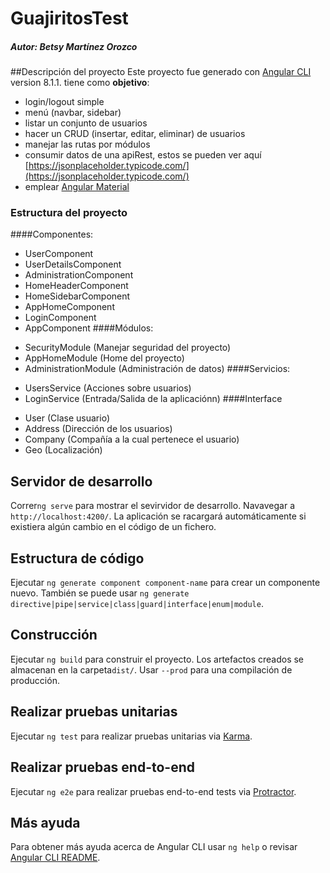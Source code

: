 # GuajiritosTest
##### Autor: Betsy Martínez Orozco

##Descripción del proyecto
Este proyecto fue generado con [Angular CLI](https://github.com/angular/angular-cli) version 8.1.1. tiene como **objetivo**:
 - login/logout simple
 - menú (navbar, sidebar) 
 - listar un conjunto de usuarios 
 - hacer un CRUD (insertar, editar, eliminar) de usuarios
 - manejar las rutas por módulos
 - consumir datos de una apiRest, estos se pueden ver aquí [https://jsonplaceholder.typicode.com/](https://jsonplaceholder.typicode.com/)
 - emplear [Angular Material](https://material.angular.io/guide)
 
 ### Estructura del proyecto
 ####Componentes:
  - UserComponent
  - UserDetailsComponent
  - AdministrationComponent
  - HomeHeaderComponent
  - HomeSidebarComponent
  - AppHomeComponent
  - LoginComponent
  - AppComponent
 ####Módulos:
  + SecurityModule (Manejar seguridad del proyecto)
  + AppHomeModule (Home del proyecto)
  + AdministrationModule (Administración de datos)
 ####Servicios:
  * UsersService (Acciones sobre usuarios)
  * LoginService (Entrada/Salida de la aplicaciónn)
 ####Interface
  - User (Clase usuario)
  - Address (Dirección de los usuarios)
  - Company (Compañía a la cual pertenece el usuario)
  - Geo (Localización)

## Servidor de desarrollo
Correr`ng serve` para mostrar el sevirvidor de desarrollo. Navavegar a `http://localhost:4200/`. La aplicación se racargará automáticamente si existiera algún cambio en el código de un fichero.

## Estructura de código
Ejecutar `ng generate component component-name` para crear un componente nuevo. También se puede usar `ng generate directive|pipe|service|class|guard|interface|enum|module`.

## Construcción
Ejecutar `ng build` para construir el  proyecto. Los artefactos creados se almacenan en la carpeta`dist/`. Usar `--prod` para una compilación de producción.

## Realizar pruebas unitarias
Ejecutar `ng test` para realizar pruebas unitarias via [Karma](https://karma-runner.github.io).

## Realizar pruebas end-to-end
Ejecutar `ng e2e` para realizar pruebas end-to-end tests via [Protractor](http://www.protractortest.org/).

## Más ayuda
Para obtener más ayuda acerca de Angular CLI usar `ng help` o revisar [Angular CLI README](https://github.com/angular/angular-cli/blob/master/README.md).
